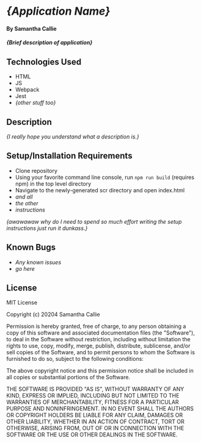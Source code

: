 # _{Application Name}_

#### By **Samantha Callie**

#### _{Brief description of application}_

## Technologies Used

* HTML
* JS
* Webpack
* Jest
* _{other stuff too}_

## Description

_{I really hope you understand what a description is.}_

## Setup/Installation Requirements

* Clone repository
* Using your favorite command line console, run `npm run build` (requires npm) in the top level directory
* Navigate to the newly-generated scr directory and open index.html
* _and all_
* _the other_
* _instructions_

_{awawawaw why do I need to spend so much effort writing the setup instructions just run it dunkass.}_

## Known Bugs

* _Any known issues_
*  _go here_

## License

MIT License

Copyright (c) 20204 Samantha Callie

Permission is hereby granted, free of charge, to any person obtaining a copy
of this software and associated documentation files (the "Software"), to deal
in the Software without restriction, including without limitation the rights
to use, copy, modify, merge, publish, distribute, sublicense, and/or sell
copies of the Software, and to permit persons to whom the Software is
furnished to do so, subject to the following conditions:

The above copyright notice and this permission notice shall be included in all
copies or substantial portions of the Software.

THE SOFTWARE IS PROVIDED "AS IS", WITHOUT WARRANTY OF ANY KIND, EXPRESS OR
IMPLIED, INCLUDING BUT NOT LIMITED TO THE WARRANTIES OF MERCHANTABILITY,
FITNESS FOR A PARTICULAR PURPOSE AND NONINFRINGEMENT. IN NO EVENT SHALL THE
AUTHORS OR COPYRIGHT HOLDERS BE LIABLE FOR ANY CLAIM, DAMAGES OR OTHER
LIABILITY, WHETHER IN AN ACTION OF CONTRACT, TORT OR OTHERWISE, ARISING FROM,
OUT OF OR IN CONNECTION WITH THE SOFTWARE OR THE USE OR OTHER DEALINGS IN THE
SOFTWARE.
